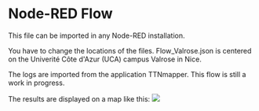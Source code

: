 # Node-RED Flow

This file can be imported in any Node-RED installation.

You have to change the locations of the files. Flow_Valrose.json is centered on the Univerité Côte d'Azur (UCA) campus Valrose in Nice.

The logs are imported from the application TTNmapper. This flow is still a work in progress.

The results are displayed on a map like this:
<img src='https://github.com/LoRa-antenna-measurement\Code\Node-RED\Flow_example.PNG'>
